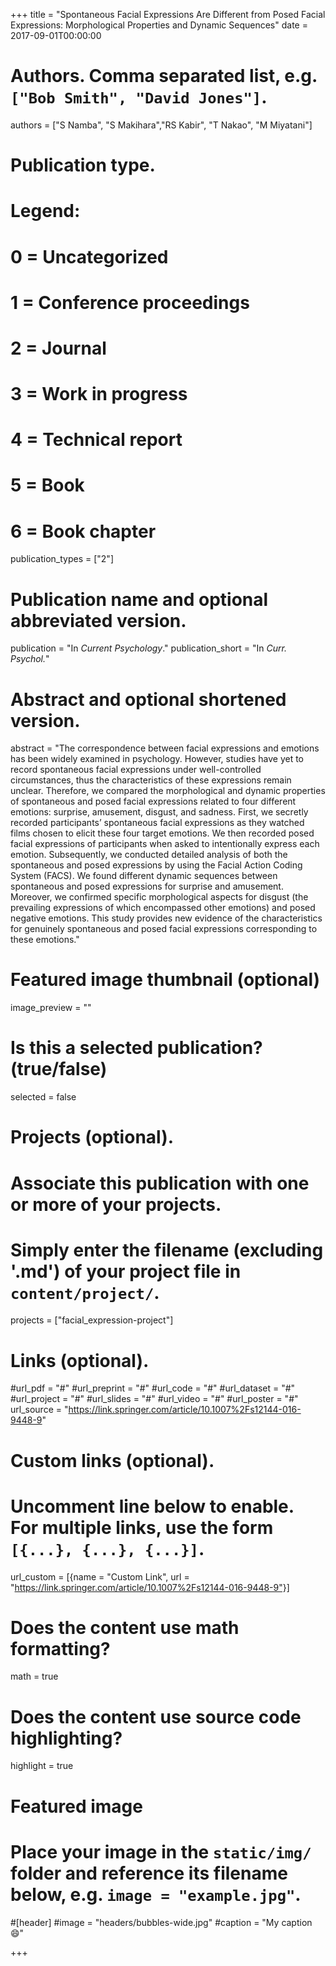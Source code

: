 +++
title = "Spontaneous Facial Expressions Are Different from Posed Facial Expressions: Morphological Properties and Dynamic Sequences"
date = 2017-09-01T00:00:00

# Authors. Comma separated list, e.g. `["Bob Smith", "David Jones"]`.
authors = ["S Namba", "S Makihara","RS Kabir", "T Nakao", "M Miyatani"]

# Publication type.
# Legend:
# 0 = Uncategorized
# 1 = Conference proceedings
# 2 = Journal
# 3 = Work in progress
# 4 = Technical report
# 5 = Book
# 6 = Book chapter
publication_types = ["2"]

# Publication name and optional abbreviated version.
publication = "In *Current Psychology*."
publication_short = "In *Curr. Psychol.*"

# Abstract and optional shortened version.
abstract = "The correspondence between facial expressions and emotions has been widely examined in psychology. However, studies have yet to record spontaneous facial expressions under well-controlled circumstances, thus the characteristics of these expressions remain unclear. Therefore, we compared the morphological and dynamic properties of spontaneous and posed facial expressions related to four different emotions: surprise, amusement, disgust, and sadness. First, we secretly recorded participants’ spontaneous facial expressions as they watched films chosen to elicit these four target emotions. We then recorded posed facial expressions of participants when asked to intentionally express each emotion. Subsequently, we conducted detailed analysis of both the spontaneous and posed expressions by using the Facial Action Coding System (FACS). We found different dynamic sequences between spontaneous and posed expressions for surprise and amusement. Moreover, we confirmed specific morphological aspects for disgust (the prevailing expressions of which encompassed other emotions) and posed negative emotions. This study provides new evidence of the characteristics for genuinely spontaneous and posed facial expressions corresponding to these emotions."

# Featured image thumbnail (optional)
image_preview = ""

# Is this a selected publication? (true/false)
selected = false

# Projects (optional).
#   Associate this publication with one or more of your projects.
#   Simply enter the filename (excluding '.md') of your project file in `content/project/`.
projects = ["facial_expression-project"]

# Links (optional).
#url_pdf = "#"
#url_preprint = "#"
#url_code = "#"
#url_dataset = "#"
#url_project = "#"
#url_slides = "#"
#url_video = "#"
#url_poster = "#"
url_source = "https://link.springer.com/article/10.1007%2Fs12144-016-9448-9"

# Custom links (optional).
#   Uncomment line below to enable. For multiple links, use the form `[{...}, {...}, {...}]`.
url_custom = [{name = "Custom Link", url = "https://link.springer.com/article/10.1007%2Fs12144-016-9448-9"}]

# Does the content use math formatting?
math = true

# Does the content use source code highlighting?
highlight = true

# Featured image
# Place your image in the `static/img/` folder and reference its filename below, e.g. `image = "example.jpg"`.
#[header]
#image = "headers/bubbles-wide.jpg"
#caption = "My caption :smile:"

+++
